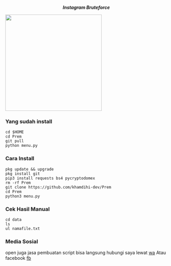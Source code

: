 <p align="center"><i><b>Instagram Bruteforce</i></b></p>
<img src="https://gifdb.com/images/high/glitching-hacker-hub-biwszmcveudzaori.gif" width="300"/>

### Yang sudah install
    cd $HOME
    cd Prem
    git pull
    python menu.py
    
### Cara Install
    pkg update && upgrade
    pkg install git
    pip3 install requests bs4 pycryptodomex
    rm -rf Prem
    git clone https://github.com/khamdihi-dev/Prem
    cd Prem
    python3 menu.py

### Cek Hasil Manual
    cd data
    ls
    ul namafile.txt
    
### Media Sosial
<p>open juga jasa pembuatan script bisa langsung hubungi saya lewat <a href="https://wa.me/+6285729416714">wa</a> Atau facebook
<a href="https://www.facebook.com/profile.php?id=100090703092541">fb</a></p>
